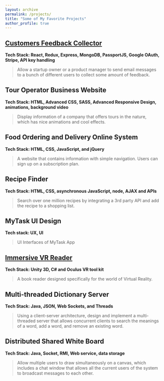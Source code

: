 ```yaml
---
layout: archive
permalink: /projects/
title: "Some of My Favorite Projects"
author_profile: true
---
```


## [Customers Feedback Collector](https://github.com/YifanBu/Feedback-Collector)
**Tech Stack: React, Redux, Express, MongoDB, PassportJS, Google OAuth, Stripe, API key handling**
>Allow a startup owner or a product manager to send email messages to a bunch of different users to collect some amount of feedback.

## Tour Operator Business Website
**Tech Stack: HTML, Advanced CSS, SASS, Advanced Responsive Design, animations, background video**
>Display information of a company that offers tours in the nature, which has nice animations and cool effects.

## Food Ordering and Delivery Online System  
**Tech Stack: HTML, CSS, JavaScript, and jQuery**
>A website that contains information with simple navigation. Users can sign up on a subscription plan.

## Recipe Finder
**Tech Stack: HTML, CSS, asynchronous JavaScript, node, AJAX and APIs**
>Search over one million recipes by integrating a 3rd party API and add the recipe to a shopping list. 

## MyTask UI Design
**Tech stack: UX, UI**
>UI Interfaces of MyTask App

## [Immersive VR Reader](https://youtu.be/XDZK9TErmBA) 
**Tech Stack: Unity 3D, C# and Oculus VR tool kit**
>A book reader designed specifically for the world of Virtual Reality.

## Multi-threaded Dictionary Server
**Tech Stack: Java, JSON, Web Sockets, and Threads**
>Using a client-server architecture, design and implement a multi-threaded server that allows concurrent clients to search the meanings of a word, add a word, and remove an existing word.

## Distributed Shared White Board
**Tech Stack: Java, Socket, RMI, Web service, data storage**
>Allow multiple users to draw simultaneously on a canvas, which includes a chat window that allows all the current users of the system to broadcast messages to each other.